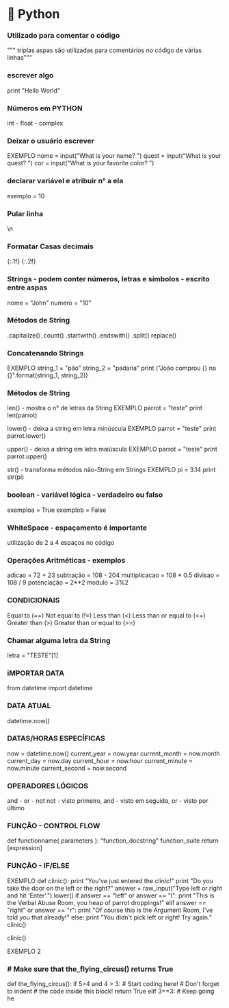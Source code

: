 
# :snake: Python

### Utilizado para comentar o código

""" triplas aspas são utilizadas para comentários
	no código de várias linhas"""

### escrever algo
print "Hello World"

### Números em PYTHON
int - float - complex

### Deixar o usuário escrever
EXEMPLO
nome = input("What is your name? ")
quest = input("What is your quest? ")
cor = input("What is your favorite color? ")

### declarar variável e atribuir n° a ela
exemplo = 10

### Pular linha
\n

### Formatar Casas decimais
{:.1f}
{:.2f}

### Strings - podem conter números, letras e símbolos - escrito entre aspas
nome = "John"
numero = "10"
### Métodos de String
.capitalize()
.count()
.startwith()
.endswith()
.split()
replace()



### Concatenando Strings
EXEMPLO
string_1 = "pão"
string_2 = "padaria"
print ("João comprou {} na {}".format(string_1, string_2))

### Métodos de String
len() - mostra o n° de letras da String
EXEMPLO
parrot = "teste"
print len(parrot)

lower() - deixa a string em letra minúscula
EXEMPLO
parrot = "teste"
print parrot.lower()

upper() - deixa a string em letra maiúscula
EXEMPLO
parrot = "teste"
print parrot.upper()

str() - transforma métodos não-String em Strings
EXEMPLO
pi = 3.14
print str(pi)

### boolean - variável lógica - verdadeiro ou falso
exemploa = True
exemplob = False

### WhiteSpace - espaçamento é importante
utilização de 2 a 4 espaços no código

### Operações Aritméticas - exemplos
adicao = 72 + 23
subtração = 108 - 204
multiplicacao = 108 * 0.5
divisao = 108 / 9
potenciação = 2**2
modulo = 3%2

### CONDICIONAIS
Equal to (==)
Not equal to (!=)
Less than (<)
Less than or equal to (<=)
Greater than (>)
Greater than or equal to (>=)

### Chamar alguma letra da String
letra = "TESTE"[1]

### iMPORTAR DATA
from datetime import datetime

### DATA ATUAL
datetime.now()

### DATAS/HORAS ESPECÍFICAS
now = datetime.now()
current_year = now.year
current_month = now.month
current_day = now.day
current_hour = now.hour
current_minute = now.minute
current_second = now.second

### OPERADORES LÓGICOS
and - or - not
not - visto primeiro, and - visto em seguida, or - visto por último

### FUNÇÃO - CONTROL FLOW
def functionname( parameters ):
   "function_docstring"
   function_suite
   return [expression]

### FUNÇÃO - IF/ELSE
EXEMPLO
def clinic():
    print "You've just entered the clinic!"
    print "Do you take the door on the left or the right?"
    answer = raw_input("Type left or right and hit 'Enter'.").lower()
    if answer == "left" or answer == "l":
      print "This is the Verbal Abuse Room, you heap of parrot droppings!"
    elif answer == "right" or answer == "r":
      print "Of course this is the Argument Room, I've told you that already!"
    else:
      print "You didn't pick left or right! Try again."
      clinic()

clinic()

EXEMPLO 2
### # Make sure that the_flying_circus() returns True
def the_flying_circus():
    if 5>4 and 4 > 3:    # Start coding here!
        # Don't forget to indent
        # the code inside this block!
        return True
    elif 3==3:
        # Keep going he
